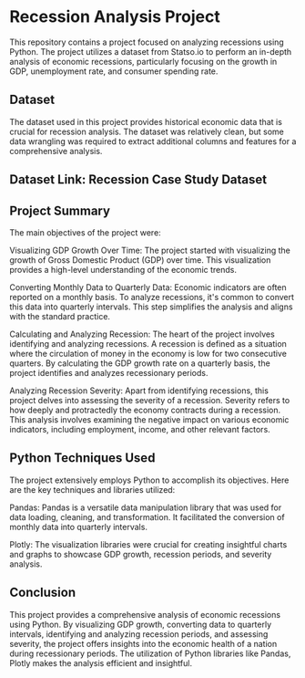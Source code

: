 # Recession Analysis Project
This repository contains a project focused on analyzing recessions using Python. The project utilizes a dataset from Statso.io to perform an in-depth analysis of economic recessions, particularly focusing on the growth in GDP, unemployment rate, and consumer spending rate.

## Dataset
The dataset used in this project provides historical economic data that is crucial for recession analysis. The dataset was relatively clean, but some data wrangling was required to extract additional columns and features for a comprehensive analysis.

## Dataset Link: Recession Case Study Dataset

## Project Summary
The main objectives of the project were:

Visualizing GDP Growth Over Time: The project started with visualizing the growth of Gross Domestic Product (GDP) over time. This visualization provides a high-level understanding of the economic trends.

Converting Monthly Data to Quarterly Data: Economic indicators are often reported on a monthly basis. To analyze recessions, it's common to convert this data into quarterly intervals. This step simplifies the analysis and aligns with the standard practice.

Calculating and Analyzing Recession: The heart of the project involves identifying and analyzing recessions. A recession is defined as a situation where the circulation of money in the economy is low for two consecutive quarters. By calculating the GDP growth rate on a quarterly basis, the project identifies and analyzes recessionary periods.

Analyzing Recession Severity: Apart from identifying recessions, this project delves into assessing the severity of a recession. Severity refers to how deeply and protractedly the economy contracts during a recession. This analysis involves examining the negative impact on various economic indicators, including employment, income, and other relevant factors.

## Python Techniques Used
The project extensively employs Python to accomplish its objectives. Here are the key techniques and libraries utilized:

Pandas: Pandas is a versatile data manipulation library that was used for data loading, cleaning, and transformation. It facilitated the conversion of monthly data into quarterly intervals.

Plotly: The visualization libraries were crucial for creating insightful charts and graphs to showcase GDP growth, recession periods, and severity analysis.

## Conclusion
This project provides a comprehensive analysis of economic recessions using Python. By visualizing GDP growth, converting data to quarterly intervals, identifying and analyzing recession periods, and assessing severity, the project offers insights into the economic health of a nation during recessionary periods. The utilization of Python libraries like Pandas, Plotly makes the analysis efficient and insightful.
